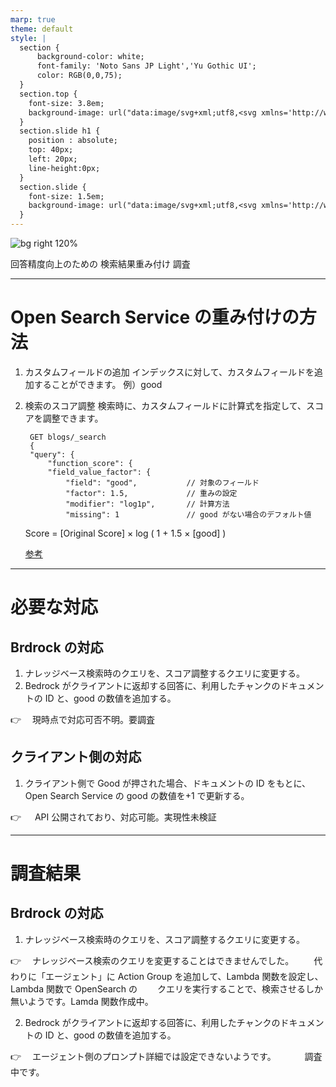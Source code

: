```yaml
---
marp: true
theme: default
style: |
  section {
      background-color: white;
      font-family: 'Noto Sans JP Light','Yu Gothic UI';
      color: RGB(0,0,75);
  }
  section.top {
    font-size: 3.8em;
    background-image: url("data:image/svg+xml;utf8,<svg xmlns='http://www.w3.org/2000/svg' width='1280px' height='720px' preserveAspectRatio='none'><rect width='100%' height='100%' stroke-width='20px' stroke='RGB(0,0,75)' fill='RGB(255,255,255)' /></svg>");
  }
  section.slide h1 {
    position : absolute;
    top: 40px;
    left: 20px;
    line-height:0px;
  }
  section.slide {
    font-size: 1.5em;
    background-image: url("data:image/svg+xml;utf8,<svg xmlns='http://www.w3.org/2000/svg' width='1280px' height='720px' preserveAspectRatio='none'><rect width='100%' height='10px' fill='RGB(0,0,75)' /></svg>");
  }
---
```


<!-- class: top -->

![bg right 120%](https://www.skyarch.net/blog/wp-content/uploads/2023/09/AmazonBedrock.png)

回答精度向上のための
検索結果重み付け
調査

---

<!-- class: slide -->

# Open Search Service の重み付けの方法

1. カスタムフィールドの追加
   インデックスに対して、カスタムフィールドを追加することができます。
   例）good

1. 検索のスコア調整
   検索時に、カスタムフィールドに計算式を指定して、スコアを調整できます。

   ```
    GET blogs/_search
    {
    "query": {
        "function_score": {
        "field_value_factor": {
            "field": "good",           // 対象のフィールド
            "factor": 1.5,             // 重みの設定
            "modifier": "log1p",       // 計算方法
            "missing": 1               // good がない場合のデフォルト値
   ```

   Score = [Original Score] × log ( 1 + 1.5 × [good] )

   [参考](https://opensearch.org/docs/latest/query-dsl/compound/function-score/)

---

# 必要な対応

## Brdrock の対応

1. ナレッジベース検索時のクエリを、スコア調整するクエリに変更する。
1. Bedrock がクライアントに返却する回答に、利用したチャンクのドキュメントの ID と、good の数値を追加する。

👉️ 　現時点で対応可否不明。要調査

## クライアント側の対応

1. クライアント側で Good が押された場合、ドキュメントの ID をもとに、Open Search Service の good の数値を+1 で更新する。

👉️ 　 API 公開されており、対応可能。実現性未検証

---

# 調査結果

## Brdrock の対応

1. ナレッジベース検索時のクエリを、スコア調整するクエリに変更する。

👉️ 　ナレッジベース検索のクエリを変更することはできませんでした。
　　代わりに「エージェント」に Action Group を追加して、Lambda 関数を設定し、Lambda 関数で OpenSearch の
　　クエリを実行することで、検索させるしか無いようです。Lamda 関数作成中。

2. Bedrock がクライアントに返却する回答に、利用したチャンクのドキュメントの ID と、good の数値を追加する。

👉️ 　エージェント側のプロンプト詳細では設定できないようです。
　　　調査中です。
